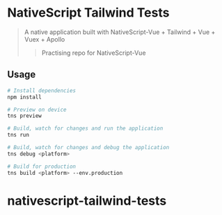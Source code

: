 # NativeScript Tailwind Tests

> A native application built with NativeScript-Vue + Tailwind + Vue + Vuex + Apollo
>> Practising repo for NativeScript-Vue

## Usage

``` bash
# Install dependencies
npm install

# Preview on device
tns preview

# Build, watch for changes and run the application
tns run

# Build, watch for changes and debug the application
tns debug <platform>

# Build for production
tns build <platform> --env.production

```
# nativescript-tailwind-tests
